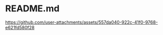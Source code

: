 # README.md










https://github.com/user-attachments/assets/557da040-922c-41f0-9768-e621fd580f28

